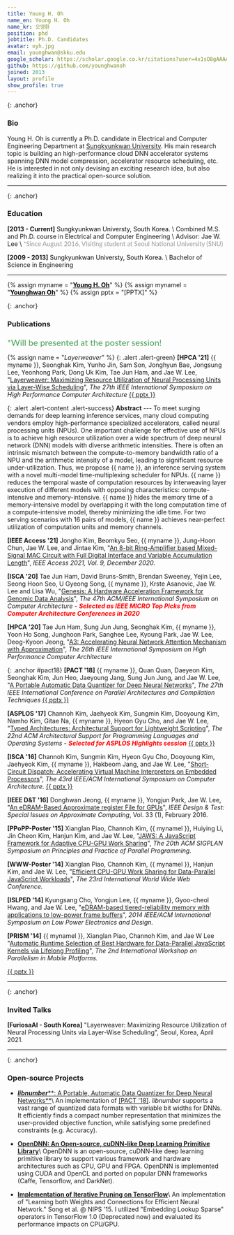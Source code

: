 ```yaml
---
title: Young H. Oh
name_en: Young H. Oh
name_kr: 오영환
position: phd
jobtitle: Ph.D. Candidates
avatar: oyh.jpg
email: younghwan@skku.edu
google_scholar: https://scholar.google.co.kr/citations?user=4x1sO8gAAAAJ&hl=en
github: https://github.com/younghwanoh
joined: 2013
layout: profile
show_profile: true
---
```


{: .anchor}
### Bio

Young H. Oh is currently a Ph.D. candidate in Electrical and Computer Engineering
Department at [Sungkyunkwan University](https://ice.skku.edu/eng_ice). His main research topic is
building an high-performance cloud DNN accelerator systems spanning DNN model compression,
accelerator resource scheduling, etc. He is interested in not only devising an exciting
research idea, but also realizing it into the practical open-source solution.

---

{: .anchor}
### Education

**[2013 - Current]** <span style="color:#090909">Sungkyunkwan Universty, South Korea.</span> \\
Combined M.S. and Ph.D. course in Electrical and Computer Engineering \\
Advisor: Jae W. Lee \\
<span style="color:#999999; font-size:11pt; font-family:Lato">
\*Since August 2016, Visiting student at Seoul National University (SNU)
</span>

**[2009 - 2013]** <span style="color:#090909">Sungkyunkwan Universty, South Korea.</span> \\
Bachelor of Science in Engineering

---

{% assign myname = "<u><b style='color:black'>Young H. Oh</b></u>" %}
{% assign mynamel = "<u><b style='color:black'>Younghwan Oh</b></u>" %}
{% assign pptx = "\[PPTX\]" %}

{: .anchor}
### Publications
<p style="color:#4ba056; font-size:15pt; font-family:Lato; margin-bottom:0">*Will be presented at the poster session!</p>
<!--*-->

<style>
.alert-green {
  width:105%;
  background-color: #d4edda;
  font-size:11.5pt;
  border-width: 4px;
  color: rgb(0,0,0) !important;
  padding: 5px !important;
  padding-left: 10px !important;
  margin-left: -10px !important;
}
.alert-content {
  margin-top: -25px !important;
  width:105%;
  background-color: #ffffff;
  border-color: #d4edda;
  font-size:11.5pt;
  border-width: 4px;
  color: rgb(0,0,0) !important;
  padding: 5px !important;
  padding-left: 10px !important;
  margin-left: -10px !important;
}
</style>

{% assign name = "<i>Layerweaver</i>" %}
{: .alert .alert-green}
**[HPCA '21]**
{{ myname }}, Seonghak Kim, Yunho Jin, Sam Son, Jonghyun Bae, Jongsung Lee, Yeonhong Park, Dong Uk Kim, Tae Jun Ham, and Jae W. Lee,
"[Layerweaver: Maximizing Resource Utilization of Neural Processing Units via Layer-Wise Scheduling](/pubs/hpca21_layerweaver.pdf)",
*The 27th IEEE International Symposium on High Performance Computer Architecture*
[{{ pptx }}](/pubs/hpca21_layerweaver.pptx)

{: .alert .alert-content .alert-success}
**Abstract** --- To meet surging demands for deep learning inference services, many cloud computing vendors employ high-performance specialized accelerators, called neural processing units (NPUs). One important challenge for effective use of NPUs is to achieve high resource utilization over a wide spectrum of deep neural network (DNN) models with diverse arithmetic intensities. There is often an intrinsic mismatch between the compute-to-memory bandwidth ratio of a NPU and the arithmetic intensity of a model, leading to significant resource under-utilization. Thus, we propose {{ name }}, an inference serving system with a novel multi-model time-multiplexing scheduler for NPUs. {{ name }} reduces the temporal waste of computation resources by interweaving layer execution of different models with opposing characteristics: compute-intensive and memory-intensive. {{ name }} hides the memory time of a memory-intensive model by overlapping it with the long computation time of a compute-intensive model, thereby minimizing the idle time. For two serving scenarios with 16 pairs of models, {{ name }} achieves near-perfect utilization of computation units and memory channels. 

**[IEEE Access '21]**
Jongho Kim, Beomkyu Seo, {{ myname }}, Jung-Hoon Chun, Jae W. Lee, and Jintae Kim,
"[An 8-bit Ring-Amplifier based Mixed-Signal MAC Circuit with Full Digital Interface and Variable Accumulation Length](https://ieeexplore.ieee.org/document/9310297)",
*IEEE Access 2021, Vol. 9, December 2020.*

**[ISCA '20]**
Tae Jun Ham, David Bruns-Smith, Brendan Sweeney, Yejin Lee, Seong Hoon Seo, U Gyeong Song, {{ myname }}, Krste Asanovic, Jae W. Lee and Lisa Wu,
"[Genesis: A Hardware Acceleration Framework for Genomic Data Analysis](/pubs/isca20_genesis.pdf)",
*The 47th ACM/IEEE International Symposium on Computer Architecture*
\- <span style="color:red"><b><i>Selected as IEEE MICRO Top Picks from Computer Architecture Conferences in 2020</i></b></span>

**[HPCA '20]**
Tae Jun Ham, Sung Jun Jung, Seonghak Kim, {{ myname }}, Yoon Ho Song, Junghoon Park, Sanghee Lee, Kyoung Park, Jae W. Lee, Deog-Kyoon Jeong,
"[A3: Accelerating Neural Network Attention Mechanism with Approximation](/pubs/hpca20_a3.pdf)",
*The 26th IEEE International Symposium on High Performance Computer Architecture*

{: .anchor #pact18}
**[PACT '18]**
{{ myname }}, Quan Quan, Daeyeon Kim, Seonghak Kim, Jun Heo, Jaeyoung Jang, Sung Jun Jung, and Jae W. Lee,
"[A Portable Automatic Data Quantizer for Deep Neural Networks](/pubs/pact18_libnumber.pdf)",
*The 27th IEEE International Conference on Parallel Architectures and Compilation Techniques*
[{{ pptx }}](/pubs/pact18-talk.pptx)


**[ASPLOS '17]**
Channoh Kim, Jaehyeok Kim, Sungmin Kim, Dooyoung Kim, Namho Kim, Gitae Na, {{ myname }}, Hyeon Gyu Cho, and Jae W. Lee,
"[Typed Architectures: Architectural Support for Lightweight Scripting](/pubs/asplos17_typed.pdf)",
*The 22nd ACM Architectural Support for Programming Languages and Operating Systems*
\- <span style="color:red"><b><i>Selected for ASPLOS Highlights session</i></b></span>
[{{ pptx }}](/pubs/asplos17_typed-talk.pptx)


**[ISCA '16]**
Channoh Kim, Sungmin Kim, Hyeon Gyu Cho, Dooyoung Kim, Jaehyeok Kim, {{ myname }}, Hakbeom Jang, and Jae W. Lee,
"[Short-Circuit Dispatch: Accelerating Virtual Machine Interpreters on Embedded Processors](/pubs/isca16_scd.pdf)",
*The 43rd IEEE/ACM International Symposium on Computer Architecture.*
[{{ pptx }}](/pubs/isca16_scd.pptx)


**[IEEE D&T '16]**
Donghwan Jeong, {{ myname }}, Yongjun Park, Jae W. Lee,
"[An eDRAM-Based Approximate register File for GPUs](/pubs/ieeedt15_trrf.pdf)",
*IEEE Design & Test: Special Issues on Approximate Computing*,
Vol. 33 (1), February 2016.


**[PPoPP-Poster '15]**
Xianglan Piao, Channoh Kim, {{ mynamel }}, Huiying Li, Jin Cheon Kim, Hanjun Kim, and Jae W. Lee,
"[JAWS: A JavaScript Framework for Adaptive CPU-GPU Work Sharing](/pubs/ppopp15_jaws.pdf)",
*The 20th ACM SIGPLAN Symposium on Principles and Practice of Parallel Programming.*
<!-- San Francisco, California, USA, February 2015. -->


**[WWW-Poster '14]**
Xianglan Piao, Channoh Kim, {{ mynamel }}, Hanjun Kim, and Jae W. Lee,
"[Efficient CPU-GPU Work Sharing for Data-Parallel JavaScript Workloads](/pubs/www14_cgws.pdf)",
*The 23rd International World Wide Web Conference.*
<!-- Seoul, Korea, April 2014. -->

**[ISLPED '14]**
Kyungsang Cho, Yongjun Lee, {{ myname }}, Gyoo-cheol Hwang, and Jae W. Lee,
"[eDRAM-based tiered-reliability memory with applications to low-power frame buffers](/pubs/ispled14_trm.pdf)",
*2014 IEEE/ACM International Symposium on Low Power Electronics and Design.*
<!-- La Jolla, California, USA, Aug 2014. -->


**[PRISM '14]**
{{ mynamel }}, Xianglan Piao, Channoh Kim, and Jae W Lee
"[Automatic Runtime Selection of Best Hardware for Data-Parallel JavaScript Kernels via Lifelong Profiling](/pubs/prism14_cgce.pdf)",
*The 2nd International Workshop on Parallelism in Mobile Platforms.*
<!-- Minneapolis, Minnesota, USA, June 2014. -->
[{{ pptx }}](http://channoh.github.io/pubs/PRISM-talk-v7.pptx)

---

{: .anchor}
### Invited Talks
**[FuriosaAI - South Korea]**
"Layerweaver: Maximizing Resource Utilization of Neural Processing Units via Layer-Wise Scheduling", Seoul, Korea, April 2021.

---

{: .anchor}
### Open-source Projects
- [***libnumber*****: A Portable, Automatic Data Quantizer for Deep Neural Networks**](#)\\
An implementation of [[PACT '18]](#pact18). <i>libnumber</i> supports a vast range of quantized data formats with variable bit widths for DNNs. It efficiently finds a compact number representation that minimizes the user-provided objective function, while satisfying some predefined constraints (e.g. Accuracy). 

- [**OpenDNN: An Open-source, cuDNN-like Deep Learning Primitive Library**](https://github.com/SNU-ARC/OpenDNN)\\
OpenDNN is an open-source, cuDNN-like deep learning primitive library to support various framework and hardware architectures such as CPU, GPU and FPGA. OpenDNN is implemented using CUDA and OpenCL and ported on popular DNN frameworks (Caffe, Tensorflow, and DarkNet).

- [**Implementation of Iterative Pruning on TensorFlow**](https://github.com/garion9013/impl-pruning-tf)\\
An implementation of "Learning both Weights and Connections for Efficient Neural Network." Song et al. @ NIPS '15. I utilized "Embedding Lookup Sparse" operators in TensorFlow 1.0 (Deprecated now) and evaluated its performance impacts on CPU/GPU.
